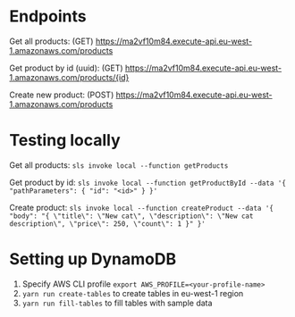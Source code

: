 # Endpoints

Get all products: (GET) https://ma2vf10m84.execute-api.eu-west-1.amazonaws.com/products

Get product by id (uuid): (GET) https://ma2vf10m84.execute-api.eu-west-1.amazonaws.com/products/{id}

Create new product: (POST) https://ma2vf10m84.execute-api.eu-west-1.amazonaws.com/products

# Testing locally

Get all products: `sls invoke local --function getProducts`

Get product by id: `sls invoke local --function getProductById --data '{ "pathParameters": { "id": "<id>" } }'`

Create product: `sls invoke local --function createProduct --data '{ "body": "{ \"title\": \"New cat\", \"description\": \"New cat description\", \"price\": 250, \"count\": 1 }" }'`

# Setting up DynamoDB

1. Specify AWS CLI profile `export AWS_PROFILE=<your-profile-name>`
1. `yarn run create-tables` to create tables in eu-west-1 region
1. `yarn run fill-tables` to fill tables with sample data
